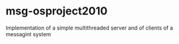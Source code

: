 msg-osproject2010
=================

Implementation of a simple multithreaded server and of clients of a messagint system
